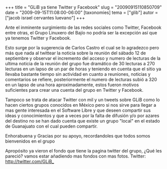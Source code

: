 +++
title = "GLiB ya tiene Twitter y Facebook"
slug = "20090915110850709"
date = "2009-09-15T11:08:00-06:00"
[taxonomies]
tema = ["glib"]
autor = ["jacob israel cervantes luevano"]
+++

Ante el inminente surgimiento de las redes sociales como Twitter,
Facebook entre otras, el Grupo Linuxero del Bajío no podría ser la
excepción así que ya tenemos Twitter y Facebook.

Esto surge por la sugerencia de Carlos Castro el cual se lo agradezco
pero más que nada al twittear la noticia sobre la reunión del sábado 12
de septiembre y observar el incremento del acceso y numero de lecturas
de la ultima noticia de la reunión del grupo fue dramático de 30
lecturas a 270 lecturas en un lapso de un par de horas y teniendo en
cuenta que el sitio ya llevaba bastante tiempo sin actividad en cuanto a
reuniones, noticias y comentarios se refiere, posteriormente el numero
de lecturas subió a 320 en un lapso de una hora aproximadamente, estos
fueron motivos suficientes para crear una cuenta del grupo en Twitter y
Facebook.

Tampoco se trata de atacar Twitter con mil y un tweets sobre GLiB como
lo hacen ciertos grupos conocidos en México pero si nos sirve para
llegar a mas gente interesada en el Software Libre y que deseen
compartir sus ideas y conocimientos y que a veces por la falta de
difusión y/o por azares del destino no se han dado cuenta que existe un
grupo "local" en el estado de Guanajuato con el cual pueden compartir.

Enhorabuena y Gracias por su apoyo, recordandoles que todos somos
bienvenidos en el grupo

Apropósito ya vieron el fondo que tiene la pagina twitter del grupo,
¿Qué les pareció? vamos estar añadiendo mas fondos con mas fotos.
Twitter: <http://twitter.com/GLiB_>
